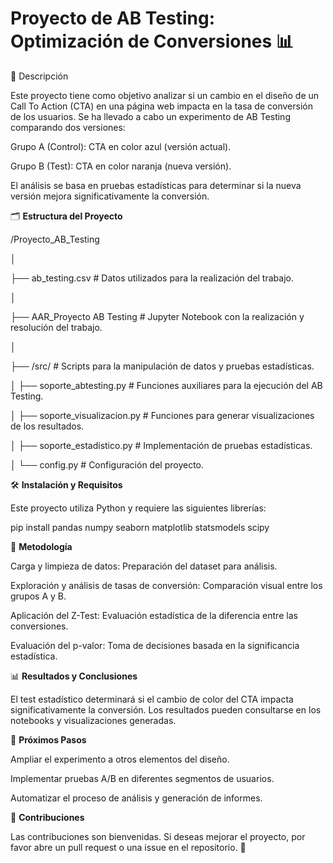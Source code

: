 # Proyecto de AB Testing: Optimización de Conversiones 📊

📖 Descripción

Este proyecto tiene como objetivo analizar si un cambio en el diseño de un Call To Action (CTA) en una página web impacta en la tasa de conversión de los usuarios. Se ha llevado a cabo un experimento de AB Testing comparando dos versiones:

Grupo A (Control): CTA en color azul (versión actual).

Grupo B (Test): CTA en color naranja (nueva versión).

El análisis se basa en pruebas estadísticas para determinar si la nueva versión mejora significativamente la conversión.

🗂️ **Estructura del Proyecto**

/Proyecto_AB_Testing

│

├── ab_testing.csv                  # Datos utilizados para la realización del trabajo.

│

├── AAR_Proyecto AB Testing         # Jupyter Notebook con la realización y resolución del trabajo.

│

├── /src/                           # Scripts para la manipulación de datos y pruebas estadísticas.

│   ├── soporte_abtesting.py        # Funciones auxiliares para la ejecución del AB Testing.

│   ├── soporte_visualizacion.py    # Funciones para generar visualizaciones de los resultados.

│   ├── soporte_estadistico.py      # Implementación de pruebas estadísticas.

│   └── config.py                   # Configuración del proyecto.


🛠️ **Instalación y Requisitos**

Este proyecto utiliza Python y requiere las siguientes librerías:

pip install pandas numpy seaborn matplotlib statsmodels scipy

🔬 **Metodología**

Carga y limpieza de datos: Preparación del dataset para análisis.

Exploración y análisis de tasas de conversión: Comparación visual entre los grupos A y B.

Aplicación del Z-Test: Evaluación estadística de la diferencia entre las conversiones.

Evaluación del p-valor: Toma de decisiones basada en la significancia estadística.

📊 **Resultados y Conclusiones**

El test estadístico determinará si el cambio de color del CTA impacta significativamente la conversión. Los resultados pueden consultarse en los notebooks y visualizaciones generadas.

🔄 **Próximos Pasos**

Ampliar el experimento a otros elementos del diseño.

Implementar pruebas A/B en diferentes segmentos de usuarios.

Automatizar el proceso de análisis y generación de informes.

🤝 **Contribuciones**

Las contribuciones son bienvenidas. Si deseas mejorar el proyecto, por favor abre un pull request o una issue en el repositorio. 🚀

